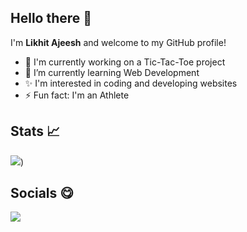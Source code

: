 ## Hello there 👋

I'm **Likhit Ajeesh** and welcome to my GitHub profile!

- 🔭 I'm currently working on a Tic-Tac-Toe project
- 🌱 I’m currently learning Web Development
- ✨ I'm interested in coding and developing websites
- ⚡ Fun fact: I'm an Athlete

## Stats 📈

<img src="https://github-readme-stats.vercel.app/api?username=Likkiii&&show_icons=true&title_color=ffffff&icon_color=bb2acf&text_color=daf7dc&bg_color=30,3b006b,aa73ff">)

## Socials 😋

<a href="https://www.instagram.com/_.lyk._/?hl=en">
  <img src="https://img.shields.io/badge/Instagram-E4405F?style=for-the-badge&logo=instagram&logoColor=white"/>
</a>


